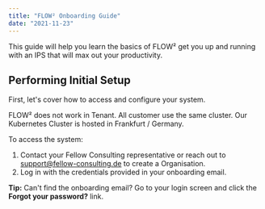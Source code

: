 ```yaml
---
title: "FLOW² Onboarding Guide"
date: "2021-11-23"
---
```


This guide will help you learn the basics of FLOW² get you up and running with an IPS that will max out your productivity.

## **Performing Initial Setup**

First, let's cover how to access and configure your system.

FLOW² does not work in Tenant. All customer use the same cluster. Our Kubernetes Cluster is hosted in Frankfurt / Germany.

To access the system:

1. Contact your Fellow Consulting representative or reach out to [support@fellow-consulting.de](mailto:support@fellow-consulting.de) to create a Organisation.
2. Log in with the credentials provided in your onboarding email.

**Tip:** Can't find the onboarding email? Go to your login screen and click the **Forgot your password?** link.
